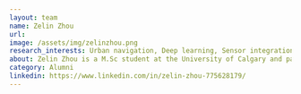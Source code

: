 ```yaml
---
layout: team
name: Zelin Zhou
url:
image: /assets/img/zelinzhou.png
research_interests: Urban navigation, Deep learning, Sensor integration, SLAM.
about: Zelin Zhou is a M.Sc student at the University of Calgary and part of the Intelligent Navigation and Mapping Lab. His current research interest is multi-sensor integration for deep urban navigation and SLAM, aided by advanced deep learnings and computer vision techniques.
category: Alumni
linkedin: https://www.linkedin.com/in/zelin-zhou-775628179/
---
```

